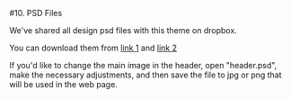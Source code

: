 #10. PSD Files

We've shared all design psd files with this theme on dropbox.

You can download them from [link 1](https://www.dropbox.com/sh/ymuood8z1mb13tu/AADC9OJzrq5-YYSadvvM_SWOa?dl=0) and [link 2](https://www.dropbox.com/sh/f7x0uiwgcbcjk7c/AADt853w_rGQOi_DyJp0Hejua?dl=0)

If you'd like to change the main image in the header, open "header.psd", make the necessary adjustments, and then save the file to jpg or png that will be used in the web page.
